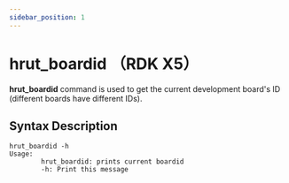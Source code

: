 ```yaml
---
sidebar_position: 1
---
```


# hrut_boardid （RDK X5）

**hrut_boardid** command is used to get the current development board's ID (different boards have different IDs).

## Syntax Description


```
hrut_boardid -h
Usage:
        hrut_boardid: prints current boardid
        -h: Print this message
```